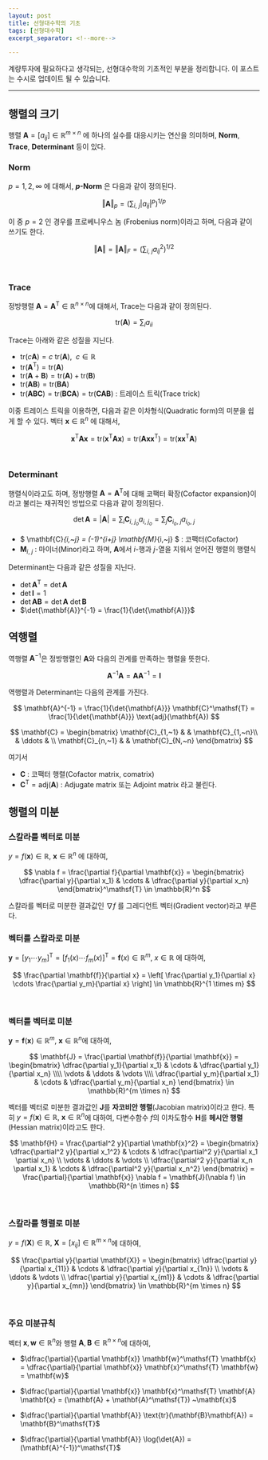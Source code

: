 ```yaml
---
layout: post
title: 선형대수학의 기초
tags: [선형대수학]
excerpt_separator: <!--more-->

---
```


계량투자에 필요하다고 생각되는, 선형대수학의 기초적인 부분을 정리합니다. 이 포스트는 수시로 업데이트 될 수 있습니다. 
<!--more-->

---

## 행렬의 크기

행렬 $\mathbf{A} = [a_{ij}] \in \mathbb{R}^{m \times n}$ 에 하나의 실수를 대응시키는 연산을 의미하며, **Norm**, **Trace**, **Determinant** 등이 있다. 
<br/>

### Norm

$p = 1, 2, \infty$ 에 대해서, **$p$-Norm** 은 다음과 같이 정의된다. 

$$
\Vert \mathbf{A} \Vert_p = \left( \sum_{i,~j} |a_{ij} |^p \right)^{1/p} 
$$

이 중 $p = 2$ 인 경우를 프로베니우스 놈 (Frobenius norm)이라고 하며, 다음과 같이 쓰기도 한다. 

$$
\Vert \mathbf{A} \Vert = \Vert \mathbf{A} \Vert_F = \left( \sum_{i,~j} a_{ij}^2 \right)^{1/2}
$$

<br/>

### Trace

정방행렬 $\mathbf{A} = \mathbf{A}^\mathsf{T} \in \mathbb{R}^{n \times n}$에 대해서, Trace는 다음과 같이 정의된다. 

$$
\text{tr}(\mathbf{A}) = \sum_i {a_{ii}}
$$

Trace는 아래와 같은 성질을 지닌다. 

* $\text{tr}(c\mathbf{A}) = c ~ \text{tr}(\mathbf{A}), ~~c \in \mathbb{R}$
* $\text{tr}(\mathbf{A}^\mathsf{T}) = \text{tr}(\mathbf{A})$
* $\text{tr}(\mathbf{A} + \mathbf{B}) = \text{tr}(\mathbf{A}) + \text{tr}(\mathbf{B})$
* $\text{tr}(\mathbf{A}\mathbf{B}) = \text{tr}(\mathbf{B}\mathbf{A})$
* $\text{tr}(\mathbf{A}\mathbf{B}\mathbf{C}) = \text{tr}(\mathbf{B}\mathbf{C}\mathbf{A}) = \text{tr}(\mathbf{C}\mathbf{A}\mathbf{B})$ : 트레이스 트릭(Trace trick)

이중 트레이스 트릭을 이용하면, 다음과 같은 이차형식(Quadratic form)의 미분을 쉽게 할 수 있다. 벡터 $\mathbf{x} \in \mathbb{R}^n$ 에 대해서, 

$$
\mathbf{x}^\mathsf{T} \mathbf{A} \mathbf{x} = \text{tr}(\mathbf{x}^\mathsf{T} \mathbf{A} \mathbf{x}) = \text{tr}(\mathbf{A} \mathbf{x} \mathbf{x}^\mathsf{T}) = \text{tr}(\mathbf{x} \mathbf{x}^\mathsf{T} \mathbf{A})
$$

<br/>

### Determinant

행렬식이라고도 하며, 정방행렬 $\mathbf{A} = \mathbf{A}^\mathsf{T}$에 대해 코팩터 확장(Cofactor expansion)이라고 불리는 재귀적인 방법으로 다음과 같이 정의된다. 

$$
\det{\mathbf{A}} = |\mathbf{A}| = \sum_i \mathbf{C}_{i, ~j_o} a_{i,~j_o} = \sum_j  \mathbf{C}_{i_o, ~j} a_{i_o,~j}
$$


* $ \mathbf{C}_{i,~j} = (-1)^{i+j} \mathbf{M}_{i,~j} $ : 코팩터(Cofactor)
* $\mathbf{M}_{i,~j}$ : 마이너(Minor)라고 하며, $\mathbf{A}$에서 $i$-행과 $j$-열을 지워서 얻어진 행렬의 행렬식

Determinant는 다음과 같은 성질을 지닌다. 

* $\det{\mathbf{A}}^\mathsf{T} = \det{\mathbf{A}}$
* $\det{\mathbf{I}} = 1$
* $\det{\mathbf{A}\mathbf{B}} = \det{\mathbf{A}} ~ \det{\mathbf{B}}$
* $\det{\mathbf{A}}^{-1} = \frac{1}{\det{\mathbf{A}}}$



## 역행렬

역행렬 $\mathbf{A}^{-1}$은 정방행렬인 $\mathbf{A}$와 다음의 관계를 만족하는 행렬을 뜻한다.

$$
\mathbf{A}^{-1} \mathbf{A} = \mathbf{A} \mathbf{A}^{-1} = \mathbf{I} 
$$

역행렬과 Determinant는 다음의 관계를 가진다. 


$$
\mathbf{A}^{-1} = \frac{1}{\det{\mathbf{A}}} \mathbf{C}^\mathsf{T} = \frac{1}{\det{\mathbf{A}}} \text{adj}(\mathbf{A})
$$

$$
\mathbf{C} = 
\begin{bmatrix}
\mathbf{C}_{1,~1} & & \mathbf{C}_{1,~n}\\
& \ddots & \\
\mathbf{C}_{n,~1} & & \mathbf{C}_{N,~n}
\end{bmatrix}
$$

여기서 

* $\mathbf{C}$ : 코팩터 행렬(Cofactor matrix, comatrix)
* $\mathbf{C}^\mathsf{T} = \text{adj}(\mathbf{A})$ : Adjugate matrix 또는 Adjoint matrix 라고 불린다. 



## 행렬의 미분


### 스칼라를 벡터로 미분

$y = f(\mathbf{x}) \in \mathbb{R}, ~ \mathbf{x} \in \mathbb{R}^n$ 에 대하여, 

$$
\nabla f = \frac{\partial f}{\partial \mathbf{x}} = 
\begin{bmatrix}
\dfrac{\partial y}{\partial x_1} & \cdots & \dfrac{\partial y}{\partial x_n}
\end{bmatrix}^\mathsf{T} \in \mathbb{R}^n
$$

스칼라를 벡터로 미분한 결과값인 $\nabla f$ 를 그레디언트 벡터(Gradient vector)라고 부른다. 
<br/>

### 벡터를 스칼라로 미분

$\mathbf{y} = [y_1 \cdots y_m]^\mathsf{T} = [f_1(x) \cdots f_m(x)]^\mathsf{T} = \mathbf{f}(x) \in \mathbb{R}^m, ~ x \in \mathbb{R}$ 에 대하여,


$$
\frac{\partial \mathbf{f}}{\partial x} = \left[ \frac{\partial y_1}{\partial x} \cdots \frac{\partial y_m}{\partial x} \right] \in \mathbb{R}^{1 \times m}
$$

<br/>

### 벡터를 벡터로 미분

$\mathbf{y} = \mathbf{f}(\mathbf{x}) \in \mathbb{R}^m, ~ \mathbf{x} \in \mathbb{R}^n$에 대하여, 


$$
\mathbf{J} = \frac{\partial \mathbf{f}}{\partial \mathbf{x}} = 
\begin{bmatrix}
\dfrac{\partial y_1}{\partial x_1} & \cdots & \dfrac{\partial y_1}{\partial x_n} \\\\
\vdots & \ddots & \vdots \\\\
\dfrac{\partial y_m}{\partial x_1} & \cdots & \dfrac{\partial y_m}{\partial x_n}
\end{bmatrix} \in \mathbb{R}^{m \times n}
$$

벡터를 벡터로 미분한 결과값인 $\mathbf{J}$를 **자코비안 행렬**(Jacobian matrix)이라고 한다. 특히 $y = f(\mathbf{x}) \in \mathbb{R}, ~ \mathbf{x} \in \mathbb{R}^n$에 대하여, 다변수함수 $f$의 이차도함수 $\mathbf{H}$를 **헤시안 행렬**(Hessian matrix)이라고도 한다. 


$$
\mathbf{H} = \frac{\partial^2 y}{\partial \mathbf{x}^2} = 
\begin{bmatrix}
\dfrac{\partial^2 y}{\partial x_1^2} & \cdots & \dfrac{\partial^2 y}{\partial x_1 \partial x_n} \\
\vdots & \ddots & \vdots \\
\dfrac{\partial^2 y}{\partial x_n \partial x_1} & \cdots & \dfrac{\partial^2 y}{\partial x_n^2} 
\end{bmatrix} = \frac{\partial}{\partial \mathbf{x}} \nabla f = \mathbf{J}(\nabla f) \in \mathbb{R}^{n \times n}
$$

<br/>

### 스칼라를 행렬로 미분

$y = f(\mathbf{X}) \in \mathbb{R}, ~ \mathbf{X} = [x_{ij}] \in \mathbb{R}^{m \times n}$에 대하여, 

$$
\frac{\partial y}{\partial \mathbf{X}} = 
\begin{bmatrix}
\dfrac{\partial y}{\partial x_{11}} & \cdots & \dfrac{\partial y}{\partial x_{1n}} \\
\vdots & \ddots & \vdots \\
\dfrac{\partial y}{\partial x_{m1}} & \cdots & \dfrac{\partial y}{\partial x_{mn}} 
\end{bmatrix} \in \mathbb{R}^{m \times n}
$$

<br/>

### 주요 미분규칙

벡터 $\mathbf{x}, \mathbf{w} \in \mathbb{R}^n$와 행렬 $\mathbf{A}, \mathbf{B} \in \mathbb{R}^{n \times n}$에 대하여, 

* $\dfrac{\partial}{\partial \mathbf{x}} \mathbf{w}^\mathsf{T} \mathbf{x} = \dfrac{\partial}{\partial \mathbf{x}} \mathbf{x}^\mathsf{T} \mathbf{w} = \mathbf{w}$

* $\dfrac{\partial}{\partial \mathbf{x}} \mathbf{x}^\mathsf{T} \mathbf{A} \mathbf{x} = (\mathbf{A} + \mathbf{A}^\mathsf{T}) ~\mathbf{x}$

* $\dfrac{\partial}{\partial \mathbf{A}} \text{tr}(\mathbf{B}\mathbf{A}) = \mathbf{B}^\mathsf{T}$

* $\dfrac{\partial}{\partial \mathbf{A}} \log(\det{A}) = (\mathbf{A}^{-1})^\mathsf{T}$






